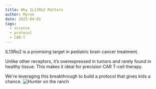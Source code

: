 ```yaml
---
title: Why IL13Rα2 Matters
author: Myron
date: 2025-04-01
tags:
  - science
  - protocol
  - CAR-T
---
```


IL13Rα2 is a promising target in pediatric brain cancer treatment.

Unlike other receptors, it’s overexpressed in tumors and rarely found in healthy tissue. This makes it ideal for precision CAR T-cell therapy.

We're leveraging this breakthrough to build a protocol that gives kids a chance.
![Hunter on the ranch](/hunter.jpg)

